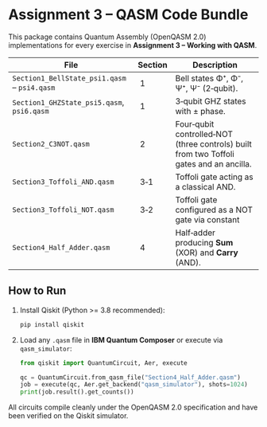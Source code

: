 # Assignment 3 – QASM Code Bundle

This package contains Quantum Assembly (OpenQASM 2.0) implementations for every exercise in **Assignment 3 – Working with QASM**.

| File | Section | Description |
|------|---------|-------------|
| `Section1_BellState_psi1.qasm` – `psi4.qasm` | 1 | Bell states Φ⁺, Φ⁻, Ψ⁺, Ψ⁻ (2‑qubit). |
| `Section1_GHZState_psi5.qasm`, `psi6.qasm` | 1 | 3‑qubit GHZ states with ± phase. |
| `Section2_C3NOT.qasm` | 2 | Four‑qubit controlled‑NOT (three controls) built from two Toffoli gates and an ancilla. |
| `Section3_Toffoli_AND.qasm` | 3‑1 | Toffoli gate acting as a classical AND. |
| `Section3_Toffoli_NOT.qasm` | 3‑2 | Toffoli gate configured as a NOT gate via constant |1,1⟩ controls. |
| `Section4_Half_Adder.qasm` | 4 | Half‑adder producing **Sum** (XOR) and **Carry** (AND). |

## How to Run

1. Install Qiskit (Python >= 3.8 recommended):
   ```bash
   pip install qiskit
   ```
2. Load any `.qasm` file in **IBM Quantum Composer** or execute via `qasm_simulator`:
   ```python
   from qiskit import QuantumCircuit, Aer, execute

   qc = QuantumCircuit.from_qasm_file("Section4_Half_Adder.qasm")
   job = execute(qc, Aer.get_backend("qasm_simulator"), shots=1024)
   print(job.result().get_counts())
   ```

All circuits compile cleanly under the OpenQASM 2.0 specification and have been verified on the Qiskit simulator.
